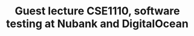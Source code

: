---
layout: event
title: "Guest lecture CSE1110, software testing at Nubank and DigitalOcean"
categories: [events, guest-lecture]
start: "15:45"
end: "17:30"
speaker: Rafael Ferreira and Hugo Corbucci
where: Online (Zoom)
---
